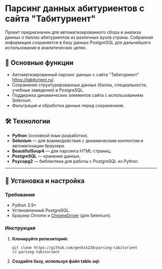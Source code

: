 # Парсинг данных абитуриентов с сайта "Табитуриент"

Проект предназначен для автоматизированного сбора и анализа данных о баллах абитуриентов из различных вузов страны. Собранная информация сохраняется в базу данных PostgreSQL для дальнейшего использования в аналитических целях.

## 📌 Основные функции
- Автоматизированный парсинг данных с сайта "Табитуриент" https://tabiturient.ru/.
- Сохранение структурированных данных (баллы, специальности, учебные заведения) в PostgreSQL.
- Поддержка динамических элементов сайта с использованием Selenium.
- Фильтрация и обработка данных перед сохранением.

## 🛠 Технологии
- **Python** (основной язык разработки).
- **Selenium** — для взаимодействия с динамическим контентом и автоматизации браузера.
- **BeautifulSoup4** — для парсинга HTML-страниц.
- **PostgreSQL** — хранение данных.
- **Psycopg2** — библиотека для работы с PostgreSQL из Python.

---

## 🚀 Установка и настройка

### Требования
- Python 3.9+
- Установленный PostgreSQL.
- Браузер Chrome и [ChromeDriver](https://chromedriver.chromium.org/) (для Selenium).

### Инструкция
1. **Клонируйте репозиторий:**
   ```bash
   git clone https://github.com/genhik228/parsing-tabiturient
   cd parsing-tabiturient
   
2. **Cоздайте базу, используя файл table.sql:**
